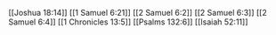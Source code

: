 [[Joshua 18:14]]
[[1 Samuel 6:21]]
[[2 Samuel 6:2]]
[[2 Samuel 6:3]]
[[2 Samuel 6:4]]
[[1 Chronicles 13:5]]
[[Psalms 132:6]]
[[Isaiah 52:11]]
